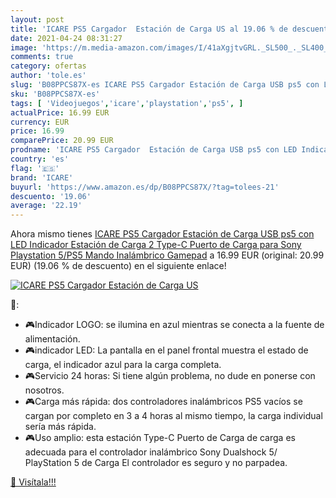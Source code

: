 ```yaml
---
layout: post
title: 'ICARE PS5 Cargador  Estación de Carga US al 19.06 % de descuento'
date: 2021-04-24 08:31:27
image: 'https://m.media-amazon.com/images/I/41aXgjtvGRL._SL500_._SL400_.jpg'
comments: true
category: ofertas
author: 'tole.es'
slug: 'B08PPCS87X-es ICARE PS5 Cargador Estación de Carga USB ps5 con LED...'
sku: 'B08PPCS87X-es'
tags: [ 'Videojuegos','icare','playstation','ps5', ]
actualPrice: 16.99 EUR
currency: EUR
price: 16.99
comparePrice: 20.99 EUR
prodname: 'ICARE PS5 Cargador  Estación de Carga USB ps5 con LED Indicador  Estación de Carga 2 Type-C Puerto de Carga para Sony Playstation 5/PS5 Mando Inalámbrico Gamepad'
country: 'es'
flag: '🇪🇸'
brand: 'ICARE'
buyurl: 'https://www.amazon.es/dp/B08PPCS87X/?tag=tolees-21'
descuento: '19.06'
average: '22.19'
---
```


Ahora mismo tienes [ICARE PS5 Cargador  Estación de Carga USB ps5 con LED Indicador  Estación de Carga 2 Type-C Puerto de Carga para Sony Playstation 5/PS5 Mando Inalámbrico Gamepad](https://www.amazon.es/dp/B08PPCS87X/?tag=tolees-21) a 16.99 EUR (original: 20.99 EUR) (19.06 %  de descuento) en el siguiente enlace!

[![ICARE PS5 Cargador  Estación de Carga US](https://m.media-amazon.com/images/I/41aXgjtvGRL._SL500_._SL400_.jpg)](https://www.amazon.es/dp/B08PPCS87X/?tag=tolees-21)

🔎:

- 🎮Indicador LOGO: se ilumina en azul mientras se conecta a la fuente de alimentación.
- 🎮indicador LED: La pantalla en el panel frontal muestra el estado de carga, el indicador azul para la carga completa.
- 🎮Servicio 24 horas: Si tiene algún problema, no dude en ponerse con nosotros.
- 🎮Carga más rápida: dos controladores inalámbricos PS5 vacíos se cargan por completo en 3 a 4 horas al mismo tiempo, la carga individual sería más rápida.
- 🎮Uso amplio: esta estación Type-C Puerto de Carga de carga es adecuada para el controlador inalámbrico Sony Dualshock 5/ PlayStation 5 de Carga El controlador es seguro y no parpadea.

[🛒 Visítala!!!](https://www.amazon.es/dp/B08PPCS87X/?tag=tolees-21)
